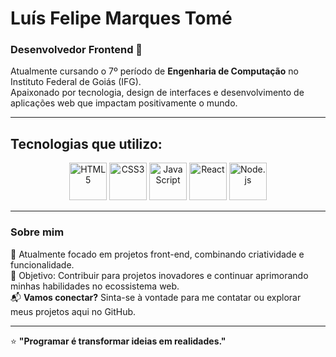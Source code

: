 # Luís Felipe Marques Tomé

### Desenvolvedor Frontend 🚀  
Atualmente cursando o 7º período de **Engenharia de Computação** no Instituto Federal de Goiás (IFG).  
Apaixonado por tecnologia, design de interfaces e desenvolvimento de aplicações web que impactam positivamente o mundo.

---

## Tecnologias que utilizo:  

<p align="center">
  <img src="https://cdn.jsdelivr.net/gh/devicons/devicon/icons/html5/html5-original.svg" alt="HTML5" width="60" height="60" />
  <img src="https://cdn.jsdelivr.net/gh/devicons/devicon/icons/css3/css3-original.svg" alt="CSS3" width="60" height="60" />
  <img src="https://cdn.jsdelivr.net/gh/devicons/devicon/icons/javascript/javascript-original.svg" alt="JavaScript" width="60" height="60" />
  <img src="https://cdn.jsdelivr.net/gh/devicons/devicon/icons/react/react-original.svg" alt="React" width="60" height="60" />
  <img src="https://cdn.jsdelivr.net/gh/devicons/devicon/icons/nodejs/nodejs-original-wordmark.svg" alt="Node.js" width="60" height="60" />
</p>

---

### Sobre mim  
🔭 Atualmente focado em projetos front-end, combinando criatividade e funcionalidade.  
🎯 Objetivo: Contribuir para projetos inovadores e continuar aprimorando minhas habilidades no ecossistema web.  
📬 **Vamos conectar?** Sinta-se à vontade para me contatar ou explorar meus projetos aqui no GitHub.  

---

⭐ **"Programar é transformar ideias em realidades."**
